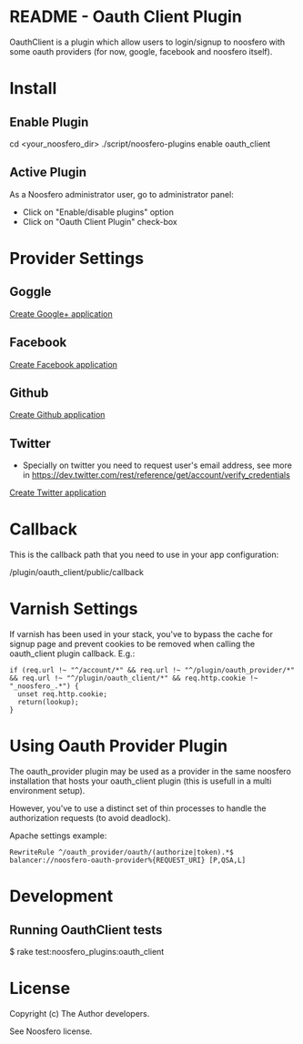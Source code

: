 README - Oauth Client Plugin
================================

OauthClient is a plugin which allow users to login/signup to noosfero with some oauth providers (for now, google, facebook and noosfero itself).

Install
=======

Enable Plugin
-------------

cd <your_noosfero_dir>
./script/noosfero-plugins enable oauth_client

Active Plugin
-------------

As a Noosfero administrator user, go to administrator panel:

- Click on "Enable/disable plugins" option
- Click on "Oauth Client Plugin" check-box

Provider Settings
=================

Goggle
------

[Create Google+ application](https://developers.google.com/+/web/signin/javascript-flow)

Facebook
--------

[Create Facebook application](https://developers.facebook.com/docs/facebook-login/v2.1)

Github
--------

[Create Github application](https://github.com/settings/developers)

Twitter
--------

- Specially on twitter you need to request user's email address, see more
in https://dev.twitter.com/rest/reference/get/account/verify_credentials

[Create Twitter application](https://apps.twitter.com/)


Callback
========

This is the callback path that you need to use in your app configuration:

/plugin/oauth_client/public/callback


Varnish Settings
================
If varnish has been used in your stack, you've to bypass the cache for signup page and prevent cookies to be removed when calling the oauth_client plugin callback. E.g.:

```
if (req.url !~ "^/account/*" && req.url !~ "^/plugin/oauth_provider/*" && req.url !~ "^/plugin/oauth_client/*" && req.http.cookie !~ "_noosfero_.*") {
  unset req.http.cookie;
  return(lookup);
}
```

Using Oauth Provider Plugin
===========================
The oauth_provider plugin may be used as a provider in the same noosfero installation that hosts your oauth_client plugin (this is usefull in a multi environment setup).

However, you've to use a distinct set of thin processes to handle the authorization requests (to avoid deadlock).

Apache settings example:
```
RewriteRule ^/oauth_provider/oauth/(authorize|token).*$ balancer://noosfero-oauth-provider%{REQUEST_URI} [P,QSA,L]
```


Development
===========

Running OauthClient tests
--------------------

$ rake test:noosfero_plugins:oauth_client

License
=======

Copyright (c) The Author developers.

See Noosfero license.
